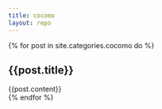 ```yaml
---
title: cocomo
layout: repo
---
```


{% for post in site.categories.cocomo do %}
    <div class="box">
        <h2>{{post.title}}</h2>
        <div class="block">
            {{post.content}}
        </div>
    </div>
{% endfor %}